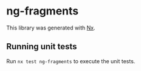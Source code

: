 # ng-fragments

This library was generated with [Nx](https://nx.dev).

## Running unit tests

Run `nx test ng-fragments` to execute the unit tests.
